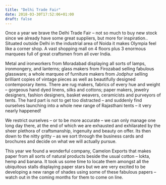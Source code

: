 ```yaml
---
title: "Delhi Trade Fair"
date: 2018-03-30T17:52:06+01:00
draft: false
---
```


Once a year we brave the Delhi Trade Fair – not so much to buy new stock since we already have some great suppliers, but more for inspiration..  Situated outside Delhi in the industrial area of Noida it makes Olympia feel like a corner shop.  A vast shopping mall on 4 floors plus 3 enormous marquees full of great craftsmen from all over India.

Metal  and ironworkers from Moradabad displaying all sorts of lamps, ironmongery, and lanterns; glass makers from Firozabad selling fabulous glassware; a whole marquee of furniture makers from Jodphur selling brilliant copies of vintage pieces as well as beautifully designed contemporary items.   There are rug makers, fabrics of every hue and weight – gorgeous hand dyed linens, silks and cottons; paper makers, jewelry designers, fashion designers, basket weavers, ceramicists and purveyors of tents.  The hard part is not to get too distracted – and suddenly find ourselves launching into a whole new range of Rajasthani tents – it very nearly happened!

We restrict ourselves – or to be more accurate – we can only manage one long day there, at the end of which we are exhausted and exhilarated by the sheer plethora of craftsmanship, ingenuity and beauty on offer.  Its then down to the nitty gritty – as we sort through the business cards and brochures and decide on what we will actually pursue.

This year we found a wonderful  company,  Camelon Exports that makes paper from all sorts of natural products beside the usual cotton – lokta, hemp and banana.   It took us some time to locate them amongst all the ubiquitous stalls displaying paper stars but  we are very excited to be developing a new range of shades using some of these fabulous papers – watch out in the coming months for them to come on line.
